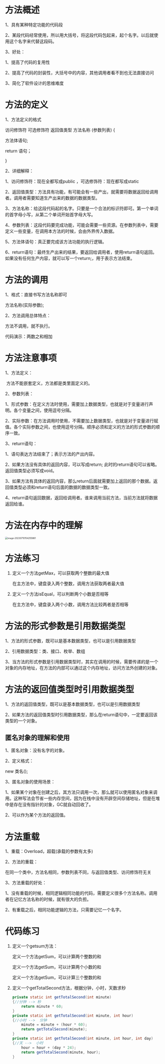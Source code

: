 

# 方法概述

1、具有某种特定功能的代码段

2、某段代码经常使用，所以用大括号，将这段代码包起来，起个名字。以后就使用这个名字来代替这段码。

3、好处：

 1、提高了代码的复用性

 2、提高了代码的封装性，大括号中的内容，其他调用者看不到也无法直接访问

 3、简化了软件设计的思维难度

# 方法的定义

1、方法定义的格式

 访问修饰符  可选修饰符   返回值类型 方法名称 (参数列表) {

  方法体语句;

  return 语句；

}

2、详细解释：

 1、访问修饰符：现在全都写成public ，可选修饰符：现在都写成static

 2、返回值类型：方法具有功能，有可能会有一些产出，就需要将数据返回给调用者。调用者需要知道生产出来的数据的数据类型。

 3、方法名称：给这段代码起的名字。只要是一个合法的标识符即可。第一个单词的首字母小写，从第二个单词开始首字母大写。

 4、参数列表：这段代码要完成功能，可能会需要一些资源。在参数列表中，需要定义一些变量，在调用本方法的时候，会由外界传入数据。

 5、方法体语句：真正要完成该方法功能的执行逻辑。

 6、return语句：最终生产出来的结果，要返回给调用者，使用return语句返回。如果没有任何生产内容，就可以写一个return;，用于表示方法结束。

# 方法的调用

1、格式：直接书写方法名称即可

 方法名称(实际参数);

2、方法调用总体特点： 	

 方法不调用，就不执行。

代码演示：两数之和相加

# 方法注意事项

1、方法定义：

​		方法不能嵌套定义，方法都是类里面定义的。

2、参数列表：

 1、形式参数：在定义方法时使用，需要加上数据类型，也就是对于变量进行声明。各个变量之间，使用逗号分隔。

 2、实际参数：在方法调用时使用，不需要加上数据类型，也就是对于变量进行赋值。各个实际参数之间，也使用逗号分隔。顺序必须和定义的方法的形式参数的顺序一致。

3、return语句： 	

 1、语句表达方法结束了；表示方法的产出内容。

 2、如果方法没有具体的返回内容，可以写成return; 此时的return语句可以省略。返回值类型必须写成void。

 3、如果方法有具体的返回内容，那么return后面就需要加上返回的那个数据。返回值类型必须和return语句后面的数据的数据类型一致。

 4、return语句返回数据，返回给调用者。谁来调用当前方法，当前方法就将数据返回给谁。

# 方法在内存中的理解

<img src="https://s2.loli.net/2023/07/10/3TfRlDyCUdYuc1s.png" alt="image-20230710154255861" style="zoom:50%;" />

# 方法练习

1. 定义一个方法getMax，可以获取两个整数的最大值

   在主方法中，键盘录入两个整数，调用方法获取两者最大值

2. 定义一个方法isEqual，可以判断两个小数是否相等

   在主方法中，键盘录入两个小数，调用方法比较两者是否相等

# 方法的形式参数是引用数据类型

1、方法的形式参数，既可以是基本数据类型，也可以是引用数据类型

2、引用数据类型：类、接口、枚举、数组

3、当方法的形式参数是引用数据类型时，其实在调用的时候，需要传递的是一个对象的内存地址，在方法的内部可以通过这个内存地址，访问方法外创建的对象。

# 方法的返回值类型时引用数据类型

1、方法的返回值类型，既可以是基本数据类型，也可以是引用数据类型

2、如果方法的返回值类型时引用数据类型，那么在return语句中，一定要返回该类型的一个对象。

## 匿名对象的理解和使用

1、匿名对象：没有名字的对象。

2、定义格式：

 new 类名();

3、匿名对象的使用场景：

 1、如果某个对象在创建之后，其方法只调用一次，那么就可以使用匿名对象来调用。这种写法会节省一些内存空间，因为在栈中没有开辟空间存储地址，但是在堆中是存在没有指针的对象，GC就自动回收了。

 2、可以作为某个方法的返回值。

# 方法重载

1、重载：Overload，超载(承载的参数有太多)

2、方法的重载：

 在同一个类中，方法名相同，参数列表不同，与返回值类型、访问修饰符无关

3、方法重载的好处：

 1、没有重载的时候，相同逻辑相同功能的代码，需要定义很多个方法名称。调用者在记忆方法名称的时候，就有很大的负担。

 2、有重载之后，相同功能逻辑的方法，只需要记忆一个名字。

# 代码练习

1. 定义一个getsum方法：

   定义一个方法getSum，可以计算两个整数的和

   定义一个方法getSum，可以计算两个小数的和

   定义一个方法getSum，可以计算三个整数的和

2. 定义一个getTotalSecond方法，根据分钟，小时，天数求秒

   ```java
   private static int getTotalSecond(int minute)
   {//分钟 --> 秒
       return minute * 60;
   }
   private static int getTotalSecond(int minute, int hour)
   {//小时 -->  分钟
       minute = minute + (hour * 60);
       return getTotalSecond(minute);
   }
   private static int getTotalSecond(int minute, int hour, int day)
   {//天 -->  小时
       hour = hour + (day * 24);
       return getTotalSecond(minute, hour);
   }
   ```

